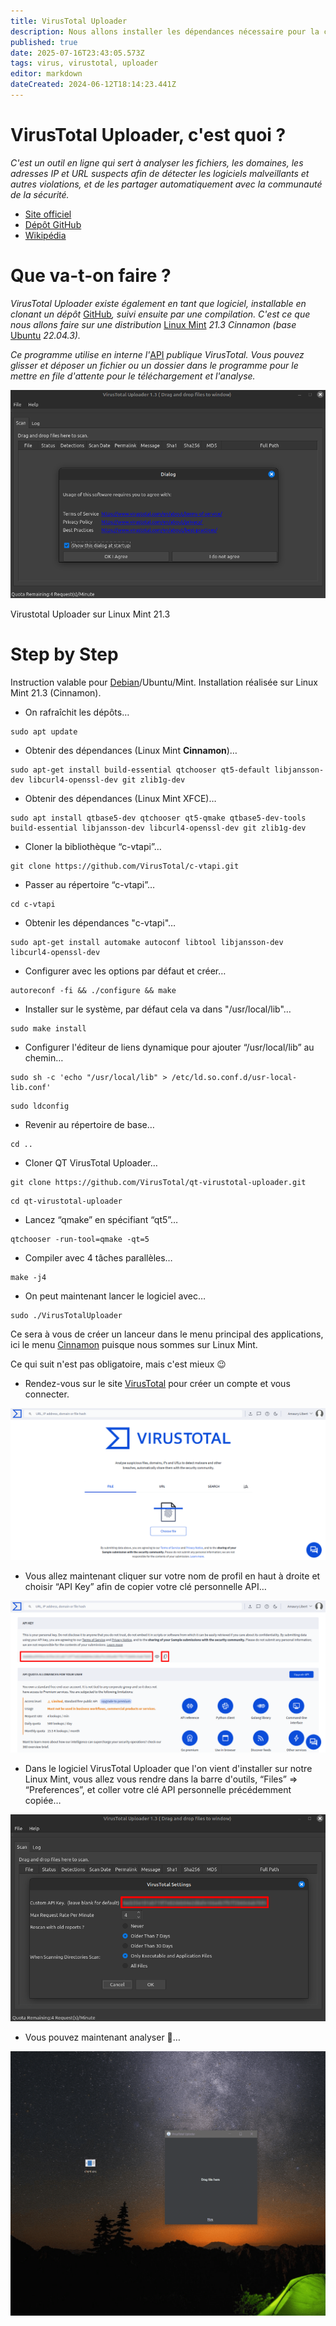 ```yaml
---
title: VirusTotal Uploader
description: Nous allons installer les dépendances nécessaire pour la compilation de VirusTotal Uploader à partir d'un dépôts GitHub cloné.
published: true
date: 2025-07-16T23:43:05.573Z
tags: virus, virustotal, uploader
editor: markdown
dateCreated: 2024-06-12T18:14:23.441Z
---
```


# VirusTotal Uploader, c'est quoi ?

*C'est un outil en ligne qui sert à analyser les fichiers, les domaines, les adresses IP et URL suspects afin de détecter les logiciels malveillants et autres violations, et de les partager automatiquement avec la communauté de la sécurité.*

-   [Site officiel](https://www.virustotal.com/gui/home/upload)
-   [Dépôt GitHub](https://github.com/VirusTotal/qt-virustotal-uploader)
-   [Wikipédia](https://fr.wikipedia.org/wiki/VirusTotal)

# Que va-t-on faire ?

*VirusTotal Uploader existe également en tant que logiciel, installable en clonant un dépôt* [GitHub](https://github.com/)*, suivi ensuite par une compilation. C'est ce que nous allons faire sur une distribution* [Linux Mint](https://www.linuxmint.com) *21.3 Cinnamon (base* [Ubuntu](https://ubuntu.com) *22.04.3).*

*Ce programme utilise en interne l'*[API](https://fr.wikipedia.org/wiki/Interface_de_programmation) *publique VirusTotal. Vous pouvez glisser et déposer un fichier ou un dossier dans le programme pour le mettre en file d'attente pour le téléchargement et l'analyse.*

![](/virus-total-uploader/virus-total-uploader.png)

Virustotal Uploader sur Linux Mint 21.3

# Step by Step

Instruction valable pour [Debian](https://www.debian.org/index.fr.html)/Ubuntu/Mint. Installation réalisée sur Linux Mint 21.3 (Cinnamon).

-   On rafraîchit les dépôts…

```plaintext
sudo apt update
```

-   Obtenir des dépendances (Linux Mint **Cinnamon**)…

```plaintext
sudo apt-get install build-essential qtchooser qt5-default libjansson-dev libcurl4-openssl-dev git zlib1g-dev
```

-   Obtenir des dépendances (Linux Mint XFCE)…

```plaintext
sudo apt install qtbase5-dev qtchooser qt5-qmake qtbase5-dev-tools build-essential libjansson-dev libcurl4-openssl-dev git zlib1g-dev
```

-   Cloner la bibliothèque “c-vtapi”…

```plaintext
git clone https://github.com/VirusTotal/c-vtapi.git
```

-   Passer au répertoire “c-vtapi”…

```plaintext
cd c-vtapi
```

-   Obtenir les dépendances "c-vtapi"…

```plaintext
sudo apt-get install automake autoconf libtool libjansson-dev libcurl4-openssl-dev
```

-   Configurer avec les options par défaut et créer…

```plaintext
autoreconf -fi && ./configure && make
```

-   Installer sur le système, par défaut cela va dans "/usr/local/lib"…

```plaintext
sudo make install
```

-   Configurer l'éditeur de liens dynamique pour ajouter “/usr/local/lib” au chemin…

```plaintext
sudo sh -c 'echo "/usr/local/lib" > /etc/ld.so.conf.d/usr-local-lib.conf'
```

```plaintext
sudo ldconfig
```

-   Revenir au répertoire de base…

```plaintext
cd ..
```

-   Cloner QT VirusTotal Uploader…

```plaintext
git clone https://github.com/VirusTotal/qt-virustotal-uploader.git 
```

```plaintext
cd qt-virustotal-uploader
```

-   Lancez “qmake” en spécifiant “qt5”…

```plaintext
qtchooser -run-tool=qmake -qt=5
```

-   Compiler avec 4 tâches parallèles…

```plaintext
make -j4
```

-   On peut maintenant lancer le logiciel avec…

```plaintext
sudo ./VirusTotalUploader
```

Ce sera à vous de créer un lanceur dans le menu principal des applications, ici le menu [Cinnamon](https://projects.linuxmint.com/cinnamon/) puisque nous sommes sur Linux Mint.

Ce qui suit n'est pas obligatoire, mais c'est mieux 😉

-   Rendez-vous sur le site [VirusTotal](https://www.virustotal.com/gui/home/upload) pour créer un compte et vous connecter.

![](/virus-total-uploader/virus-total-uploader-compte-amaury-libert.png)

-   Vous allez maintenant cliquer sur votre nom de profil en haut à droite et choisir “API Key” afin de copier votre clé personnelle API…

![](/virus-total-uploader/virus-total-uploader-api-key.png)

-   Dans le logiciel VirusTotal Uploader que l'on vient d'installer sur notre Linux Mint, vous allez vous rendre dans la barre d'outils, “Files” => “Preferences”, et coller votre clé API personnelle précédemment copiée…

![](/virus-total-uploader/virus-total-uploader-software-api-key.png)

-   Vous pouvez maintenant analyser 🫵…

![](/virus-total-uploader/virus-total-uploader-software-file-upload.gif)
